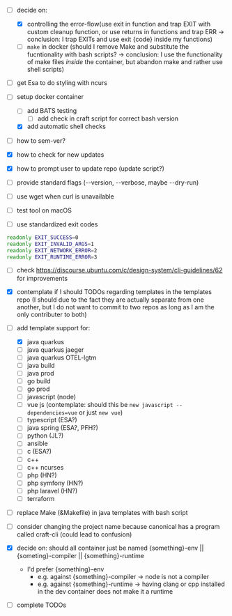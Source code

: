 - [ ] decide on:
    - [x] controlling the error-flow(use exit in function and trap EXIT with custom cleanup function, or use returns in functions and trap ERR -> conclusion: I trap EXITs and use exit {code} inside my functions)
    - [ ] `make` in docker (should I remove Make and substitute the fucntionality with bash scripts? -> conclusion: I use the functionality of make files *inside* the container, but abandon make and rather use shell scripts)

- [ ] get Esa to do styling with ncurs

- [ ] setup docker container
    - [ ] add BATS testing
        - [ ] add check in craft script for correct bash version
    - [x] add automatic shell checks

- [ ] how to sem-ver?
- [x] how to check for new updates
- [x] how to prompt user to update repo (update script?)

- [ ] provide standard flags (--version, --verbose, maybe --dry-run)

- [ ] use wget when curl is unavailable

- [ ] test tool on macOS

- [ ] use standardized exit codes
```bash
readonly EXIT_SUCCESS=0
readonly EXIT_INVALID_ARGS=1
readonly EXIT_NETWORK_ERROR=2
readonly EXIT_RUNTIME_ERROR=3
```
- [ ] check https://discourse.ubuntu.com/c/design-system/cli-guidelines/62 for improvements

- [x] contemplate if I should TODOs regarding templates in the templates repo (I should due to the fact they are actually separate from one another, but I do not want to commit to two repos as long as I am the only contributer to both)

- [ ] add template support for:
    - [x] java quarkus
    - [ ] java quarkus jaeger
    - [ ] java quarkus OTEL-lgtm
    - [ ] java build
    - [ ] java prod
    - [ ] go build
    - [ ] go prod
    - [ ] javascript (node)
    - [ ] vue js (contemplate: should this be `new javascript --dependencies=vue` or just `new vue`)
    - [ ] typescript (ESA?)
    - [ ] java spring (ESA?, PFH?)
    - [ ] python (JL?)
    - [ ] ansible
    - [ ] c (ESA?)
    - [ ] c++
    - [ ] c++ ncurses
    - [ ] php (HN?)
    - [ ] php symfony (HN?)
    - [ ] php laravel (HN?)
    - [ ] terraform

- [ ] replace Make (&Makefile) in java templates with bash script

- [ ] consider changing the project name because canonical has a program called craft-cli (could lead to confusion)

- [x] decide on: should all container just be named {something}-env || {someting}-compiler || {something}-runtime
    - I'd prefer {something}-env
        - e.g. against {something}-compiler -> node is not a compiler
        - e.g. against {something}-runtime -> having clang or cpp installed in the dev container does not make it a runtime

- [ ] complete TODOs